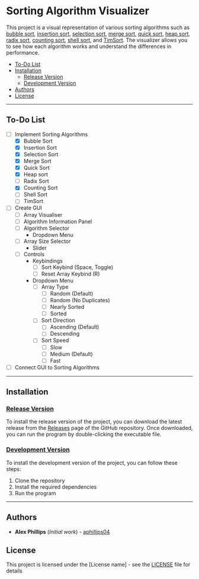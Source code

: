 <!-- omit from toc -->
# Sorting Algorithm Visualizer 

This project is a visual representation of various sorting algorithms such as [bubble sort](https://en.wikipedia.org/wiki/Bubble_sort), [insertion sort](https://en.wikipedia.org/wiki/Insertion_sort), [selection sort](https://en.wikipedia.org/wiki/Selection_sort), [merge sort](https://en.wikipedia.org/wiki/Merge_sort), [quick sort](https://en.wikipedia.org/wiki/Quicksort), [heap sort](https://en.wikipedia.org/wiki/Heapsort), [radix sort](https://en.wikipedia.org/wiki/Radix_sort), [counting sort](https://en.wikipedia.org/wiki/Counting_sort), [shell sort](https://en.wikipedia.org/wiki/Shellsort), and [TimSort](https://en.wikipedia.org/wiki/Timsort). The visualizer allows you to see how each algorithm works and understand the differences in performance. 

- [To-Do List](#to-do-list)
- [Installation](#installation)
  - [Release Version](#release-version)
  - [Development Version](#development-version)
- [Authors](#authors)
- [License](#license)

---

## To-Do List

- [ ] Implement Sorting Algorithms
  - [x] Bubble Sort
  - [x] Insertion Sort
  - [x] Selection Sort
  - [x] Merge Sort
  - [x] Quick Sort
  - [x] Heap sort
  - [ ] Radix Sort
  - [x] Counting Sort
  - [ ] Shell Sort
  - [ ] TimSort
- [ ] Create GUI
  - [ ] Array Visualiser
  - [ ] Algorithm Information Panel
  - [ ] Algorithm Selector
    - Dropdown Menu
  - [ ] Array Size Selector
    - Slider
  - [ ] Controls
    - Keybindings
      - [ ] Sort Keybind (Space, Toggle)
      - [ ] Reset Array Keybind (R)
    - Dropdown Menu
      - [ ] Array Type
        - [ ] Random (Default)
        - [ ] Random (No Duplicates)
        - [ ] Nearly Sorted
        - [ ] Sorted
      - [ ] Sort Direction
        - [ ] Ascending (Default)
        - [ ] Descending
      - [ ] Sort Speed
        - [ ] Slow
        - [ ] Medium (Default)
        - [ ] Fast
- [ ] Connect GUI to Sorting Algorithms
---

## Installation

### <u>Release Version</u>

To install the release version of the project, you can download the latest release from the [Releases](https://github.com/aphillips04/Sorting-Visualiser/releases) page of the GitHub repository. Once downloaded, you can run the program by double-clicking the executable file.

### <u>Development Version</u>

To install the development version of the project, you can follow these steps:

1. Clone the repository
2. Install the required dependencies
3. Run the program

---

## Authors

- **Alex Phillips** (*Initial work*) - [aphillips04](https://www.github.com/aphillips04)

## License

This project is licensed under the [License name] - see the [LICENSE](LICENSE) file for details